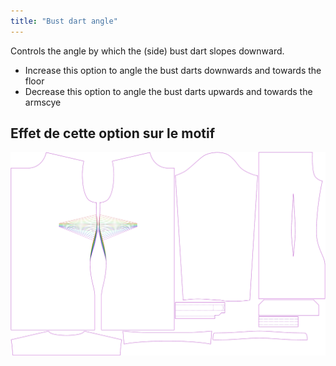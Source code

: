 ```yaml
---
title: "Bust dart angle"
---
```


Controls the angle by which the (side) bust dart slopes downward.

- Increase this option to angle the bust darts downwards and towards the floor
- Decrease this option to angle the bust darts upwards and towards the armscye

## Effet de cette option sur le motif

![This image shows the effect of this option by superimposing several variants that have a different value for this option](simone_bustdartangle_sample.svg "Effect of this option on the pattern")
